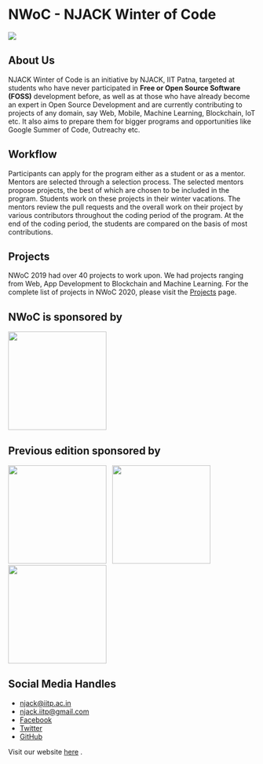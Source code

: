 <h1> NWoC - NJACK Winter of Code</h1>
<img src="nwocLogo.jpg"/>

<h2>About Us</h2>
<p>NJACK Winter of Code is an initiative by NJACK, IIT Patna, targeted at students who have never participated in <b>Free or Open Source Software (FOSS)</b> development before, as well as at those who have already become an expert in Open Source Development and are currently contributing to projects of any domain, say Web, Mobile, Machine Learning, Blockchain, IoT etc. It also aims to prepare them for bigger programs and opportunities like Google Summer of Code, Outreachy etc.</p>

<h2>Workflow</h2>
<p>Participants can apply for the program either as a student or as a mentor. Mentors are selected through a selection process. The selected mentors propose projects, the best of which are chosen to be included in the program. Students work on these projects in their winter vacations. The mentors review the pull requests and the overall work on their project by various contributors throughout the coding period of the program. At the end of the coding period, the students are compared on the basis of most contributions.</p>

<h2>Projects</h2>
<p>NWoC 2019 had over 40 projects to work upon. We had projects ranging from Web, App Development to Blockchain and Machine Learning. For the complete list of projects in NWoC 2020, please visit the <a href="https://njackwinterofcode.github.io/projects.html">Projects</a> page.</p>

<h2>NWoC is sponsored by</h2>
<a href="https://www.github.com/" target="_blank"><img class="nwoc-current-sponsors" src="./images/GitHub_Logo_custom.png" width="200" height="200"/></a>

<h2>Previous edition sponsored by</h2>
<a href="https://www.github.com/" target="_blank"><img class="nwoc-current-sponsors" src="./images/GitHub_Logo_custom.png" width="200" height="200"/></a>&nbsp;&nbsp;
<a href="https://www.jetbrains.com/" target="_blank"><img class="nwoc-current-sponsors" src="./images/jetbrains-variant-1.png" width="200" height="200"/></a>&nbsp;&nbsp;
<a href="https://www.digitalocean.com/" target="_blank"><img class="nwoc-current-sponsors" src="./images/DO_Logo_Vertical_Blue.png" width="200" height="200"/></a>

<h2>Social Media Handles</h2>
<ul>
    <li><a href="mailto:njack@iitp.ac.in?subject=[NWoC]" target="_blank">njack@iitp.ac.in</i></a></li>
    <li><a href="mailto:njack.iitp@gmail.com?subject=[NWoC]" target="_blank">njack.iitp@gmail.com</a></li>
    <li><a href="https://www.facebook.com/njack.iitp/" target="_blank">Facebook</a></li>
    <li><a href="https://twitter.com/njackiitp" target="_blank">Twitter</a></li>
    <li><a href="https://github.com/Njack-IITP/" target="_blank">GitHub</a></li>
</ul>


Visit our website <a href="https://njackwinterofcode.github.io/">here</a> .

